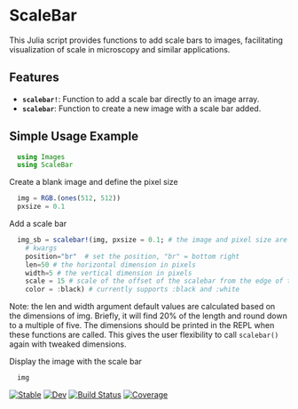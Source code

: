 # ScaleBar

This Julia script provides functions to add scale bars to images, facilitating visualization of scale in microscopy and similar applications.

## Features

- **`scalebar!`**: Function to add a scale bar directly to an image array.
- **`scalebar`**: Function to create a new image with a scale bar added.

## Simple Usage Example

```julia
  using Images
  using ScaleBar
```

Create a blank image and define the pixel size
```julia
  img = RGB.(ones(512, 512))
  pxsize = 0.1
```

Add a scale bar
```julia
  img_sb = scalebar!(img, pxsize = 0.1; # the image and pixel size are required
    # kwargs
    position="br"  # set the position, "br" = bottom right
    len=50 # the horizontal dimension in pixels
    width=5 # the vertical dimension in pixels
    scale = 15 # scale of the offset of the scalebar from the edge of the image. Applies to both dimensions.
    color = :black) # currently supports :black and :white
```
Note: the len and width argument default values are calculated based on the dimensions of img. Briefly, it will find 20% of the length and round down to a multiple of five. The dimensions should be printed in the REPL when these functions are called. This gives the user flexibility to call `scalebar()` again with tweaked dimensions.

Display the image with the scale bar
```julia
  img
```


[![Stable](https://img.shields.io/badge/docs-stable-blue.svg)](https://LidkeLab.github.io/ScaleBar.jl/stable/)
[![Dev](https://img.shields.io/badge/docs-dev-blue.svg)](https://LidkeLab.github.io/ScaleBar.jl/dev/)
[![Build Status](https://github.com/LidkeLab/ScaleBar.jl/actions/workflows/CI.yml/badge.svg?branch=main)](https://github.com/LidkeLab/ScaleBar.jl/actions/workflows/CI.yml?query=branch%3Amain)
[![Coverage](https://codecov.io/gh/LidkeLab/ScaleBar.jl/branch/main/graph/badge.svg)](https://codecov.io/gh/LidkeLab/ScaleBar.jl)